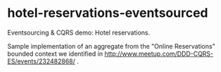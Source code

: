 # hotel-reservations-eventsourced
Eventsourcing &amp; CQRS demo: Hotel reservations.

Sample implementation of an aggregate from the "Online Reservations" bounded context we identified in http://www.meetup.com/DDD-CQRS-ES/events/232482868/ .

